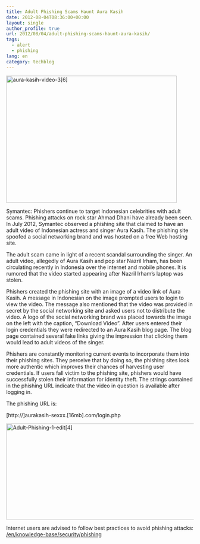 ```yaml
---
title: Adult Phishing Scams Haunt Aura Kasih
date: 2012-08-04T08:36:00+00:00
layout: single
author_profile: true
url: 2012/08/04/adult-phishing-scams-haunt-aura-kasih/
tags:
  - alert
  - phishing
lang: en
category: techblog
---
```

[<img class="aligncenter size-full wp-image-6422" alt="aura-kasih-video-3[6]" src="/images/2012/08/aura-kasih-video-36.jpg" width="458" height="340" srcset="/images/sites/3/2012/08/aura-kasih-video-36.jpg 458w, /images/sites/3/2012/08/aura-kasih-video-36-300x222.jpg 300w" sizes="(max-width: 458px) 100vw, 458px" />](/images/2012/08/aura-kasih-video-36.jpg)

Symantec: Phishers continue to target Indonesian celebrities with adult scams. Phishing attacks on rock star Ahmad Dhani have already been seen. In July 2012, Symantec observed a phishing site that claimed to have an adult video of Indonesian actress and singer Aura Kasih. The phishing site spoofed a social networking brand and was hosted on a free Web hosting site.

The adult scam came in light of a recent scandal surrounding the singer. An adult video, allegedly of Aura Kasih and pop star Nazril Irham, has been circulating recently in Indonesia over the internet and mobile phones. It is rumored that the video started appearing after Nazril Irham’s laptop was stolen.

Phishers created the phishing site with an image of a video link of Aura Kasih. A message in Indonesian on the image prompted users to login to view the video. The message also mentioned that the video was provided in secret by the social networking site and asked users not to distribute the video. A logo of the social networking brand was placed towards the image on the left with the caption, “Download Video”. After users entered their  login credentials they were redirected to an Aura Kasih blog page. The blog page contained several fake links giving the impression that clicking them would lead to adult videos of the singer.

Phishers are constantly monitoring current events to incorporate them into their phishing sites. They perceive that by doing so, the phishing sites look more authentic which improves their chances of harvesting user credentials. If users fall victim to the phishing site, phishers would have successfully stolen their information for identity theft. The strings contained in the phishing URL indicate that the video in question is available after logging in.

The phishing URL is:

[http://]aurakasih-sexxx.[16mb].com/login.php

[<img class="aligncenter size-full wp-image-6423" alt="Adult-Phishing-1-edit[4]" src="/images/2012/08/Adult-Phishing-1-edit4.jpg" width="600" height="257" srcset="/images/sites/3/2012/08/Adult-Phishing-1-edit4.jpg 600w, /images/sites/3/2012/08/Adult-Phishing-1-edit4-300x128.jpg 300w" sizes="(max-width: 600px) 100vw, 600px" />](/images/2012/08/Adult-Phishing-1-edit4.jpg)

Internet users are advised to follow best practices to avoid phishing attacks: <a href="/en/knowledge-base/security/phishing" target="_blank">/en/knowledge-base/security/phishing</a>